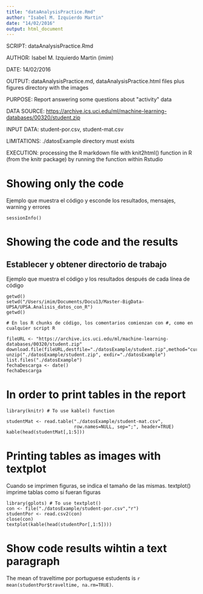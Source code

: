 ```yaml
---
title: "dataAnalysisPractice.Rmd"
author: "Isabel M. Izquierdo Martin"
date: "14/02/2016"
output: html_document
---
```

SCRIPT: dataAnalysisPractice.Rmd

AUTHOR: Isabel M. Izquierdo Martin (imim)

DATE: 14/02/2016

OUTPUT: dataAnalysisPractice.md, dataAnalysisPractice.html files plus figures directory with the images 

PURPOSE: Report answering some questions about "activity" data

DATA SOURCE: https://archive.ics.uci.edu/ml/machine-learning-databases/00320/student.zip

INPUT DATA: student-por.csv, student-mat.csv

LIMITATIONS: ./datosExample directory must exists

EXECUTION: processing the R markdown file with knit2html() function in R
             (from the knitr package) by running the function within Rstudio

# Showing only the code

Ejemplo que muestra el código y esconde los resultados, mensajes, warning y errores
```{r versioninfo, echo=TRUE, results='hide', message=FALSE, warning=FALSE, error=FALSE}
sessionInfo()
```

# Showing the code and the results

## Establecer y obtener directorio de trabajo

Ejemplo que muestra el código y los resultados después de cada línea de código

```{r dirtrabajo, echo=TRUE, results='asis', message=FALSE, warning=FALSE, error=FALSE}
getwd()
setwd("/Users/imim/Documents/Docu13/Master-BigData-UPSA/UPSA.Analisis_datos_con_R")
getwd()
```

```{r downloadfile, echo=TRUE, results='asis', message=FALSE, warning=FALSE, error=FALSE}
# En los R chunks de código, los comentarios comienzan con #, como en cualquier script R

fileURL <- "https://archive.ics.uci.edu/ml/machine-learning-databases/00320/student.zip"
download.file(fileURL,destfile="./datosExample/student.zip",method="curl")
unzip("./datosExample/student.zip", exdir="./datosExample")
list.files("./datosExample")
fechaDescarga <- date()
fechaDescarga
```

# In order to print tables in the report
```{r printhead, echo = TRUE, results="asis"}
library(knitr) # To use kable() function

studentMat <- read.table("./datosExample/student-mat.csv", 
                         row.names=NULL, sep=";", header=TRUE)
kable(head(studentMat[,1:5]))

``` 
# Printing tables as images with textplot
 
Cuando se imprimen figuras, se indica el tamaño de las mismas.
textplot() imprime tablas como si fueran figuras

```{r conreadcsv2plot, echo=FALSE, results='asis', message=FALSE, warning=FALSE, error=FALSE,fig.width=5,fig.height=4}
library(gplots) # To use textplot()
con <- file("./datosExample/student-por.csv","r")
studentPor <- read.csv2(con)
close(con)
textplot(kable(head(studentPor[,1:5])))
```

# Show code results wihtin a text paragraph

The mean of traveltime por portuguese estudents is `r mean(studentPor$traveltime, na.rm=TRUE)`.
